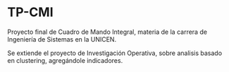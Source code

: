# TP-CMI
Proyecto final de Cuadro de Mando Integral, materia de la carrera de Ingeniería de Sistemas en la UNICEN.

Se extiende el proyecto de Investigación Operativa, sobre analisis basado en clustering, agregándole indicadores.
